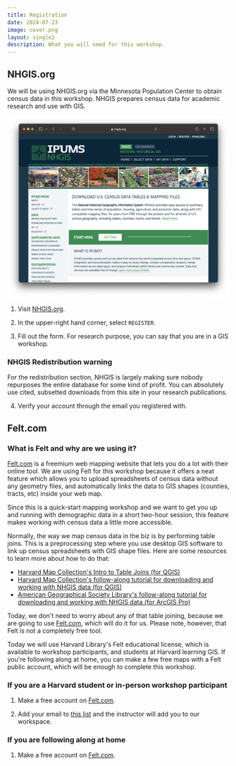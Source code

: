 ```yaml
---
title: Registration
date: 2024-07-23
image: cover.png
layout: single2
description: What you will need for this workshop.
---
```


## NHGIS.org

We will be using NHGIS.org via the Minnesota Population Center to obtain census data in this workshop. NHGIS prepares census data for academic research and use with GIS.

![homepage of NHGIS.org](cover.png)

1. Visit [NHGIS.org](NHGIS.org).

2. In the upper-right hand corner, select `REGISTER`.

3. Fill out the form. For research purpose, you can say that you are in a GIS workshop.

<div class="alert-info">
    <h3>NHGIS Redistribution warning</h3>
  For the redistribution section, NHGIS is largely making sure nobody repurposes the entire database for some kind of profit. You can absolutely use cited, subsetted downloads from this site in your research publications.
</div>

 4. Verify your account through the email you registered with.


## Felt.com

<div class="alert-info">
    <h3>What is Felt and why are we using it?</h3>
<p><a href="https://felt.com/">Felt.com</a> is a freemium web mapping website that lets you do a lot with their online tool. We are using Felt for this workshop because it offers a neat feature which allows you to upload spreadsheets of census data without any geometry files, and automatically links the data to GIS shapes (counties, tracts, etc) inside your web map.</p> 

<p>Since this is a quick-start mapping workshop and we want to get you up and running with demographic data in a short two-hour session, this feature makes working with census data a little more accessible.</p>

<p>Normally, the way we map census data in the biz is by performing table joins. This is a preprocessing step where you use desktop GIS software to link up census spreadsheets with GIS shape files. Here are some resources to learn more about how to do that:</p>
<ul>
<li><a href="https://mapping.share.library.harvard.edu/tutorials/census-data-primer/perform-a-table-join/">Harvard Map Collection's Intro to Table Joins (for QGIS)</a></li>
<li><a href="https://mapping.share.library.harvard.edu/tutorials/census-data-primer/">Harvard Map Collection's follow-along tutorial for downloading and working with NHGIS data (for QGIS)</a></li>
<li><a href="https://guides.library.uwm.edu/c.php?g=567847&p=3914007">American Geographical Society Library's follow-along tutorial for downloading and working with NHGIS data (for ArcGIS Pro)</a></li>
</ul>
<p>Today, we don't need to worry about any of that table joining, because we are going to use <a href="https://felt.com/">Felt.com</a>, which will do it for us. Please note, however, that Felt is not a completely free tool. </p>

<p>Today we will use Harvard Library's Felt educational license, which is available to workshop participants, and students at Harvard learning GIS. If you're following along at home, you can make a few free maps with a Felt public account, which will be enough to complete this workshop.</p>
</div>

### If you are a Harvard student or in-person workshop participant

1. Make a free account on [Felt.com](https://felt.com/).

1. Add your email to [this list](https://docs.google.com/forms/d/e/1FAIpQLSeTkBRUne9IyjZRcfzXKuezPrHWlCfe9efWteQYsU8lkdJgzA/viewform?usp=sf_link) and the instructor will add you to our workspace.

### If you are following along at home

1. Make a free account on [Felt.com](https://felt.com/).



